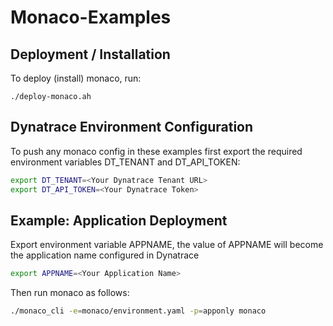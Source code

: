 # Monaco-Examples


## Deployment / Installation

To deploy (install) monaco, run:

`./deploy-monaco.ah`

## Dynatrace Environment Configuration
To push any monaco config in these examples first export the required environment variables DT_TENANT and DT_API_TOKEN:

```bash
export DT_TENANT=<Your Dynatrace Tenant URL>
export DT_API_TOKEN=<Your Dynatrace Token>

```


## Example: Application Deployment
Export environment variable APPNAME, the value of APPNAME will become the application name configured in Dynatrace

```bash
export APPNAME=<Your Application Name>

```
Then run monaco as follows:

```bash
./monaco_cli -e=monaco/environment.yaml -p=apponly monaco
```